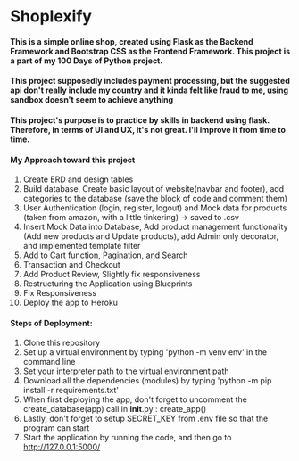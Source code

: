 # Shoplexify

#### This is a simple online shop, created using Flask as the Backend Framework and Bootstrap CSS as the Frontend Framework. This project is a part of my 100 Days of Python project.

#### This project supposedly includes payment processing, but the suggested api don't really include my country and it kinda felt like fraud to me, using sandbox doesn't seem to achieve anything
#### This project's purpose is to practice by skills in backend using flask. Therefore, in terms of UI and UX, it's not great. I'll improve it from time to time.

#### My Approach toward this project
1. Create ERD and design tables
2. Build database, Create basic layout of website(navbar and footer), add categories to the database (save the block of code and comment them)
3. User Authentication (login, register, logout) and Mock data for products (taken from amazon, with a little tinkering) -> saved to .csv
4. Insert Mock Data into Database, Add product management functionality (Add new products and Update products), add Admin only decorator, and implemented template filter 
5. Add to Cart function, Pagination, and Search
6. Transaction and Checkout
7. Add Product Review, Slightly fix responsiveness
8. Restructuring the Application using Blueprints
9. Fix Responsiveness 
10. Deploy the app to Heroku

#### Steps of Deployment:
1. Clone this repository
2. Set up a virtual environment by typing 'python -m venv env' in the command line
3. Set your interpreter path to the virtual environment path
4. Download all the dependencies (modules) by typing 'python -m pip install -r requirements.txt'
5. When first deploying the app, don't forget to uncomment the create_database(app) call in __init__.py : create_app()
6. Lastly, don't forget to setup SECRET_KEY from .env file so that the program can start
7. Start the application by running the code, and then go to http://127.0.0.1:5000/
